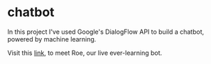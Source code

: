 # chatbot
In this project I've used Google's DialogFlow API to build a chatbot, powered by machine learning.

Visit this <a href="https://bot.dialogflow.com/8743b644-df32-4d0e-b5e6-602a9153a792">link</a>, to meet Roe, our live ever-learning bot.
